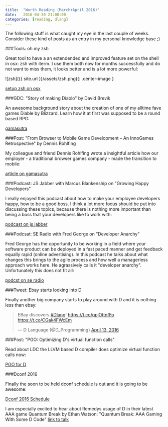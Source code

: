 ```yaml
---
title:  "Worth Reading (March+April 2016)"
date:   2016-04-30 21:00:00
categories: [reading, dlang]
---
```


The following stuff is what caught my eye in the last couple of weeks. Consider these kind of posts as an entry in my personal knowledge base ;)

###Tools: oh my zsh

Great tool to have a an extendended and improved feature set on the shell in osx: zsh with iterm. I use them both now for months successfully and do not want to miss them, it looks better and is a lot more powerful:

![zsh]({{ site.url }}/assets/zsh.png){: .center-image }

[setup zsh on osx](http://devsnaps.herokuapp.com/blog/2013/11/09/setting-up-the-terminal-for-development-in-os-x/)

###GDC: "Story of making Diablo" by David Brevik

An awesome background story about the creation of one of my alltime fave games Diable by Blizzard. Learn how it at first was supposed to be a round based RPG:

[gamasutra](http://www.gamasutra.com/view/news/268507/20_years_later_David_Brevik_shares_the_story_of_making_Diablo.php)

###Post: "From Browser to Mobile Game Development – An InnoGames Retrospective" by Dennis Rohlfing

My colleague and friend Dennis Rohlfing wrote a insightful article how our employer - a traditional browser games company - made the transition to mobile:

[article on gamasutra](http://www.gamasutra.com/blogs/DennisRohlfing/20160427/271347/From_Browser_to_Mobile_Game_Development__An_InnoGames_Retrospective.php)

###Podcast: JS Jabber with Marcus Blankenship on "Growing Happy Developers"

I really enjoyed this podcast about how to make your employee developers happy, how to be a good boss. I think a lot more focus should be put into discussing these topics, because there is nothing more important than being a boss that your developers like to work with:

[podcast on js jabber](https://devchat.tv/js-jabber/207-jsj-growing-happy-developers-with-marcus-blankenship)

###Podcsat: SE Radio with Fred George on "Developer Anarchy"

Fred George has the opportunity to be working in a field where your software product can be deployed in a fast paced manner and get feedback equally rapid (online advertising). In this podcast he talks about what changes this brings to the agile process and how well a managerless approach works here. He agrassively calls it "developer anarchy". Unfortunately this does not fit all:

[podcst on se radio](http://www.se-radio.net/2016/03/se-radio-episode-253-fred-george-on-developer-anarchy/)

###Tweet: Ebay starts looking into D

Finally another big company starts to play around with D and it is nothing less than ebay:

<blockquote class="twitter-tweet" data-partner="tweetdeck"><p lang="en" dir="ltr">EBay discovers <a href="https://twitter.com/hashtag/Dlang?src=hash">#Dlang</a>! <a href="https://t.co/qpjOttnfFo">https://t.co/qpjOttnfFo</a> <a href="https://t.co/CGak4FWcEm">https://t.co/CGak4FWcEm</a></p>&mdash; D Language (@D_Programming) <a href="https://twitter.com/D_Programming/status/720310640531808261">April 13, 2016</a></blockquote>
<script async src="//platform.twitter.com/widgets.js" charset="utf-8"></script>

###Post: "PGO: Optimizing D's virtual function calls"

Read about LDC the LLVM based D compiler does optimize virtual function calls now:

[PGO for D](https://johanengelen.github.io/ldc/2016/04/13/PGO-in-LDC-virtual-calls.html)

###Dconf 2016

Finally the soon to be held dconf schedule is out and it is going to be awesome: 

[Dconf 2016 Schedule](http://dconf.org/2016/schedule/)

I am especially excited to hear about Remedys usage of D in their latest AAA game Quantum Break by Ethan Watson: "Quantum Break: AAA Gaming With Some D Code" [link to talk](http://dconf.org/2016/talks/watson.html)
